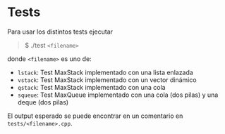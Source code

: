 Tests
=====

Para usar los distintos tests ejecutar
>$ ./test `<filename>`

donde `<filename>` es uno de:

* `lstack`: Test MaxStack implementado con una lista enlazada
* `vstack`: Test MaxStack implementado con un vector dinámico
* `qstack`: Test MaxStack implementado con una cola
* `squeue`: Test MaxQueue implementado con una cola (dos pilas) y una deque (dos pilas)

El output esperado se puede encontrar en un comentario en `tests/<filename>.cpp`.
